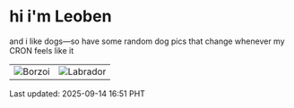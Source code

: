 # hi i'm Leoben

and i like dogs—so have some random dog pics that change whenever my CRON feels like it

|  |  |
|--------|----------|
| ![Borzoi](https://random-dog-vercel.vercel.app/api/random-borzoi?v=1757839863) | ![Labrador](https://random-dog-vercel.vercel.app/api/random-labrador?v=1757839863) |

Last updated: 2025-09-14 16:51 PHT
